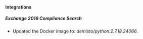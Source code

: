 #### Integrations
##### Exchange 2016 Compliance Search
- Updated the Docker image to: *demisto/python:2.7.18.24066*.
